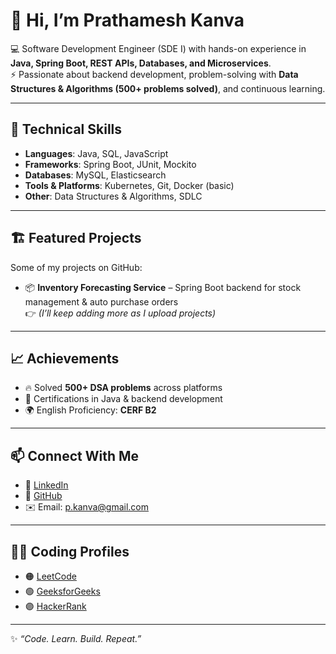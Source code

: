 # 👋 Hi, I’m Prathamesh Kanva  

💻 Software Development Engineer (SDE I) with hands-on experience in **Java, Spring Boot, REST APIs, Databases, and Microservices**.  
⚡ Passionate about backend development, problem-solving with **Data Structures & Algorithms (500+ problems solved)**, and continuous learning.  

---

## 🚀 Technical Skills  
- **Languages**: Java, SQL, JavaScript  
- **Frameworks**: Spring Boot, JUnit, Mockito  
- **Databases**: MySQL, Elasticsearch  
- **Tools & Platforms**: Kubernetes, Git, Docker (basic)  
- **Other**: Data Structures & Algorithms, SDLC  

---

## 🏗️ Featured Projects  
Some of my projects on GitHub:  

- 📦 **Inventory Forecasting Service** – Spring Boot backend for stock management & auto purchase orders  
👉 *(I’ll keep adding more as I upload projects)*  

---

## 📈 Achievements  
- 🔥 Solved **500+ DSA problems** across platforms  
- 📜 Certifications in Java & backend development  
- 🌍 English Proficiency: **CERF B2**  

---

## 📫 Connect With Me  
- 💼 [LinkedIn](https://www.linkedin.com/in/prathameshkanva)  
- 🐙 [GitHub](https://github.com/p-kanva)  
- ✉️ Email: p.kanva@gmail.com

---

## 🧑‍💻 Coding Profiles  
- 🟠 [LeetCode](https://leetcode.com/u/user4366jI/)  
- 🟢 [GeeksforGeeks](https://www.geeksforgeeks.org/user/pkanva/)  
- 🟣 [HackerRank](https://www.hackerrank.com/profile/p_kanva)  

---

✨ *“Code. Learn. Build. Repeat.”*  
